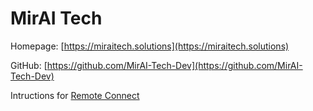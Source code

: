 # MirAI Tech

Homepage: [https://miraitech.solutions](https://miraitech.solutions)

GitHub: [https://github.com/MirAI-Tech-Dev](https://github.com/MirAI-Tech-Dev)

Intructions for [Remote Connect](https://remote-connect.miraitech.dev/)
